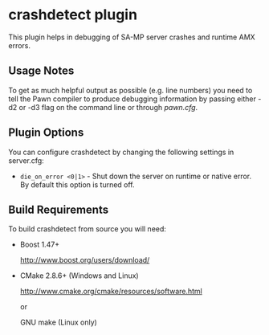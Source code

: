 crashdetect plugin
==================

This plugin helps in debugging of SA-MP server crashes and runtime AMX errors.

Usage Notes
-----------

To get as much helpful output as possible (e.g. line numbers) you need to tell the Pawn compiler to 
produce debugging information by passing either -d2 or -d3 flag on the command line or through *pawn.cfg*.

Plugin Options
--------------

You can configure crashdetect by changing the following settings in server.cfg:

*	`die_on_error <0|1>` - Shut down the server on runtime or native error. 
	By default this option is turned off.

Build Requirements
------------------

To build crashdetect from source you will need:

*	Boost 1.47+

	http://www.boost.org/users/download/

*	CMake 2.8.6+ (Windows and Linux)

	http://www.cmake.org/cmake/resources/software.html
	
	or
	
	GNU make (Linux only)
